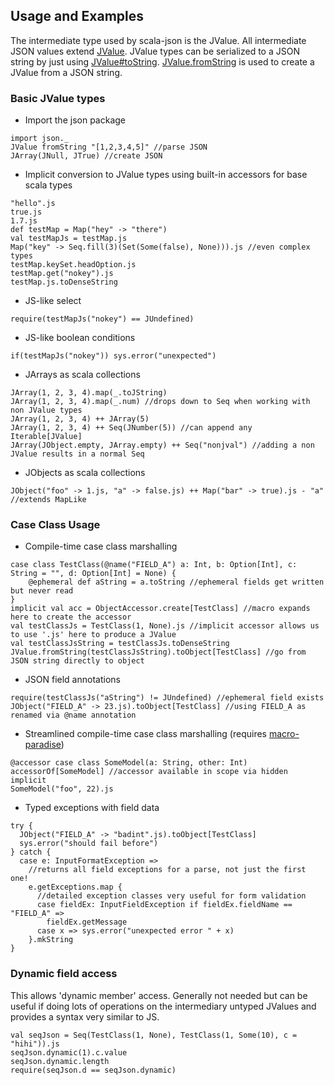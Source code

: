 Usage and Examples
------------------

The intermediate type used by scala-json is the JValue. All intermediate JSON values extend [JValue](http://mediamath.github.io/scala-json/doc/index.html#json.JValue).
JValue types can be serialized to a JSON string by just using [JValue#toString](http://mediamath.github.io/scala-json/doc/index.html#json.JValue@toString(settings:json.JSONBuilderSettings,lvl:Int):String).
[JValue.fromString](http://mediamath.github.io/scala-json/doc/index.html#json.JValue$@fromString(str:String):json.JValue)
is used to create a JValue from a JSON string.

### Basic JValue types ###

* Import the json package
```tut
import json._
JValue fromString "[1,2,3,4,5]" //parse JSON
JArray(JNull, JTrue) //create JSON
```
* Implicit conversion to JValue types using built-in accessors for base scala types
```tut
"hello".js
true.js
1.7.js
def testMap = Map("hey" -> "there")
val testMapJs = testMap.js
Map("key" -> Seq.fill(3)(Set(Some(false), None))).js //even complex types
testMap.keySet.headOption.js
testMap.get("nokey").js
testMap.js.toDenseString
```
* JS-like select
```tut
require(testMapJs("nokey") == JUndefined)
```
* JS-like boolean conditions
```tut
if(testMapJs("nokey")) sys.error("unexpected")
```
* JArrays as scala collections
```tut
JArray(1, 2, 3, 4).map(_.toJString)
JArray(1, 2, 3, 4).map(_.num) //drops down to Seq when working with non JValue types
JArray(1, 2, 3, 4) ++ JArray(5)
JArray(1, 2, 3, 4) ++ Seq(JNumber(5)) //can append any Iterable[JValue]
JArray(JObject.empty, JArray.empty) ++ Seq("nonjval") //adding a non JValue results in a normal Seq
```
* JObjects as scala collections
```tut
JObject("foo" -> 1.js, "a" -> false.js) ++ Map("bar" -> true).js - "a" //extends MapLike
```

### Case Class Usage ###

* Compile-time case class marshalling
```tut
case class TestClass(@name("FIELD_A") a: Int, b: Option[Int], c: String = "", d: Option[Int] = None) {
    @ephemeral def aString = a.toString //ephemeral fields get written but never read
}
implicit val acc = ObjectAccessor.create[TestClass] //macro expands here to create the accessor
val testClassJs = TestClass(1, None).js //implicit accessor allows us to use '.js' here to produce a JValue
val testClassJsString = testClassJs.toDenseString
JValue.fromString(testClassJsString).toObject[TestClass] //go from JSON string directly to object
```
* JSON field annotations
```tut
require(testClassJs("aString") != JUndefined) //ephemeral field exists
JObject("FIELD_A" -> 23.js).toObject[TestClass] //using FIELD_A as renamed via @name annotation
```
* Streamlined compile-time case class marshalling (requires [macro-paradise](#dependencies))
```tut
@accessor case class SomeModel(a: String, other: Int)
accessorOf[SomeModel] //accessor available in scope via hidden implicit
SomeModel("foo", 22).js
```
* Typed exceptions with field data

```tut
try {
  JObject("FIELD_A" -> "badint".js).toObject[TestClass]
  sys.error("should fail before")
} catch {
  case e: InputFormatException =>
    //returns all field exceptions for a parse, not just the first one!
    e.getExceptions.map {
      //detailed exception classes very useful for form validation
      case fieldEx: InputFieldException if fieldEx.fieldName == "FIELD_A" =>
        fieldEx.getMessage
      case x => sys.error("unexpected error " + x)
    }.mkString
}
```

### Dynamic field access ###

This allows 'dynamic member' access. Generally not needed but can be useful if doing lots of operations
on the intermediary untyped JValues and provides a syntax very similar to JS.

```tut
val seqJson = Seq(TestClass(1, None), TestClass(1, Some(10), c = "hihi")).js
seqJson.dynamic(1).c.value
seqJson.dynamic.length
require(seqJson.d == seqJson.dynamic)
```
